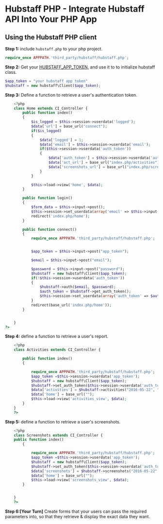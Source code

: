 # Hubstaff PHP - Integrate Hubstaff API Into Your PHP App

## Using the Hubstaff PHP client

**Step 1:** include `hubstaff.php` to your php project.

```php
require_once APPPATH.'third_party/hubstaff/hubstaff.php';
```
**Step 2:** Get your [HUBSTAFF_APP_TOKEN](https://developer.hubstaff.com/my_apps), and use it to to initialize hubstaff class.
```php
$app_token = "your hubstaff app token"
$hubstaff = new hubstaff\Client($app_token);
```

**Step 3:** Define a function to retrieve a user's authentication token.

```php
	<?php
	class Home extends CI_Controller {
		public function index()
		{
			$is_logged = $this->session->userdata('logged');
			$data['url'] = base_url("connect");
			if($is_logged)
			{
				$data['logged'] = 1;	
				$data['email'] = $this->session->userdata('email');
				if($this->session->userdata('auth_token'))
				{
					$data['auth_token'] = $this->session->userdata('auth_token');
					$data['act_url'] = base_url("index.php/activities");
					$data['screenshots_url'] = base_url("index.php/screenshots");
				}
			}

			$this->load->view('home', $data);
		}

		public function login()
		{
			$form_data = $this->input->post();
			$this->session->set_userdata(array('email' => $this->input->post("email"), "logged" => 1));
			redirect('index.php/home');
		}

		public function connect()
		{
			require_once APPPATH.'third_party/hubstaff/hubstaff.php';


			$app_token = $this->input->post("app_token");

			$email = $this->input->post("email");

			$password = $this->input->post("password");
			$hubstaff = new hubstaff\Client($app_token);
			if(!$this->session->userdata('auth_token'))
			{
				$hubstaff->auth($email, $password);
				$auth_token = $hubstaff->get_auth_token();
				$this->session->set_userdata(array('auth_token' => $auth_token));
			}
			redirect(base_url('index.php/home')); 
		}


	}
?>
```
**Step 4:** define a function to retrieve a user's report.
```php
	<?php
	class Activities extends CI_Controller {

		public function index()
		{

			require_once APPPATH.'third_party/hubstaff/hubstaff.php';
			$app_token =$this->session->userdata('app_token');
			$hubstaff = new hubstaff\Client($app_token);
			$hubstaff->set_auth_token($this->session->userdata('auth_token'));
			$data['activities'] = $hubstaff->activities("2016-05-22", "2016-05-24", array("projects" => 112761));
			$data['home'] = base_url("");
			$this->load->view('activities_view', $data);
		}
	}
	?>
```
**Step 5:** define a function to retrieve a user's screenshots.

```php
	<?php
	class Screenshots extends CI_Controller {
	public function index()
		{

			require_once APPPATH.'third_party/hubstaff/hubstaff.php';
			$app_token =$this->session->userdata('app_token');
			$hubstaff = new hubstaff\Client($app_token);
			$hubstaff->set_auth_token($this->session->userdata('auth_token'));
			$data['screenshots'] = $hubstaff->screenshots("2016-05-22", "2016-05-24", array("projects" => 112761));
			$data['home'] = base_url("");
			$this->load->view('screenshots_view', $data);
		}


	}
	?>
```
**Step 6:[Your Turn]** Create forms that your users can pass the
required parameters into, so that they retrieve & display the exact data they
want.

